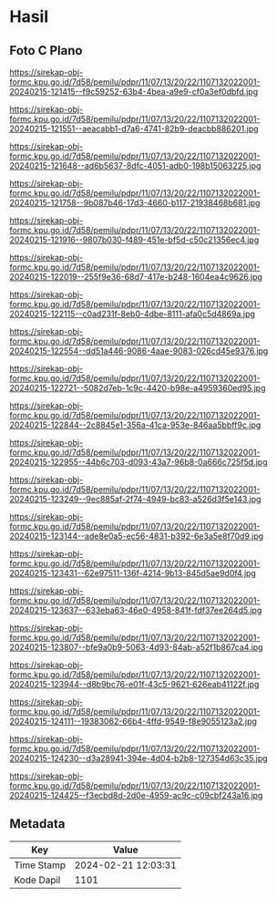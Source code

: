 # Hasil

## Foto C Plano

https://sirekap-obj-formc.kpu.go.id/7d58/pemilu/pdpr/11/07/13/20/22/1107132022001-20240215-121415--f9c59252-63b4-4bea-a9e9-cf0a3ef0dbfd.jpg

https://sirekap-obj-formc.kpu.go.id/7d58/pemilu/pdpr/11/07/13/20/22/1107132022001-20240215-121551--aeacabb1-d7a6-4741-82b9-deacbb886201.jpg

https://sirekap-obj-formc.kpu.go.id/7d58/pemilu/pdpr/11/07/13/20/22/1107132022001-20240215-121648--ad6b5637-8dfc-4051-adb0-198b15063225.jpg

https://sirekap-obj-formc.kpu.go.id/7d58/pemilu/pdpr/11/07/13/20/22/1107132022001-20240215-121758--9b087b46-17d3-4660-b117-21938468b681.jpg

https://sirekap-obj-formc.kpu.go.id/7d58/pemilu/pdpr/11/07/13/20/22/1107132022001-20240215-121916--9807b030-f489-451e-bf5d-c50c21356ec4.jpg

https://sirekap-obj-formc.kpu.go.id/7d58/pemilu/pdpr/11/07/13/20/22/1107132022001-20240215-122019--255f9e36-68d7-417e-b248-1604ea4c9626.jpg

https://sirekap-obj-formc.kpu.go.id/7d58/pemilu/pdpr/11/07/13/20/22/1107132022001-20240215-122115--c0ad231f-8eb0-4dbe-8111-afa0c5d4869a.jpg

https://sirekap-obj-formc.kpu.go.id/7d58/pemilu/pdpr/11/07/13/20/22/1107132022001-20240215-122554--dd51a446-9086-4aae-9083-026cd45e9376.jpg

https://sirekap-obj-formc.kpu.go.id/7d58/pemilu/pdpr/11/07/13/20/22/1107132022001-20240215-122721--5082d7eb-1c9c-4420-b98e-a4959360ed95.jpg

https://sirekap-obj-formc.kpu.go.id/7d58/pemilu/pdpr/11/07/13/20/22/1107132022001-20240215-122844--2c8845e1-356a-41ca-953e-846aa5bbff9c.jpg

https://sirekap-obj-formc.kpu.go.id/7d58/pemilu/pdpr/11/07/13/20/22/1107132022001-20240215-122955--44b6c703-d093-43a7-96b8-0a666c725f5d.jpg

https://sirekap-obj-formc.kpu.go.id/7d58/pemilu/pdpr/11/07/13/20/22/1107132022001-20240215-123249--9ec885af-2f74-4949-bc83-a526d3f5e143.jpg

https://sirekap-obj-formc.kpu.go.id/7d58/pemilu/pdpr/11/07/13/20/22/1107132022001-20240215-123144--ade8e0a5-ec56-4831-b392-6e3a5e8f70d9.jpg

https://sirekap-obj-formc.kpu.go.id/7d58/pemilu/pdpr/11/07/13/20/22/1107132022001-20240215-123431--62e97511-136f-4214-9b13-845d5ae9d0f4.jpg

https://sirekap-obj-formc.kpu.go.id/7d58/pemilu/pdpr/11/07/13/20/22/1107132022001-20240215-123637--633eba63-46e0-4958-841f-fdf37ee264d5.jpg

https://sirekap-obj-formc.kpu.go.id/7d58/pemilu/pdpr/11/07/13/20/22/1107132022001-20240215-123807--bfe9a0b9-5063-4d93-84ab-a52f1b867ca4.jpg

https://sirekap-obj-formc.kpu.go.id/7d58/pemilu/pdpr/11/07/13/20/22/1107132022001-20240215-123944--d8b9bc76-e01f-43c5-9621-626eab41122f.jpg

https://sirekap-obj-formc.kpu.go.id/7d58/pemilu/pdpr/11/07/13/20/22/1107132022001-20240215-124111--19383062-66b4-4ffd-9549-f8e9055123a2.jpg

https://sirekap-obj-formc.kpu.go.id/7d58/pemilu/pdpr/11/07/13/20/22/1107132022001-20240215-124230--d3a28941-394e-4d04-b2b8-127354d63c35.jpg

https://sirekap-obj-formc.kpu.go.id/7d58/pemilu/pdpr/11/07/13/20/22/1107132022001-20240215-124425--f3ecbd8d-2d0e-4959-ac9c-c09cbf243a16.jpg


## Metadata

| Key        | Value               |
| ---------- | ------------------- |
| Time Stamp | 2024-02-21 12:03:31 |
| Kode Dapil | 1101                |



